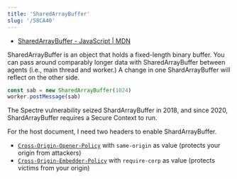 ```yaml
---
title: 'SharedArrayBuffer'
slug: '/58CA40'
---
```


- [SharedArrayBuffer - JavaScript | MDN](https://developer.mozilla.org/en-US/docs/Web/JavaScript/Reference/Global_Objects/SharedArrayBuffer)

SharedArrayBuffer is an object that holds a fixed-length binary buffer.
You can pass around comparably longer data with SharedArrayBuffer between agents (i.e., main thread and worker.)
A change in one ShardArrayBuffer will reflect on the other side.

```js
const sab = new SharedArrayBuffer(1024)
worker.postMessage(sab)
```

The Spectre vulnerability seized ShardArrayBuffer in 2018, and since 2020, ShardArrayBuffer requires a Secure Context to run.

For the host document, I need two headers to enable ShardArrayBuffer.

- [`Cross-Origin-Opener-Policy`](https://developer.mozilla.org/en-US/docs/Web/HTTP/Headers/Cross-Origin-Opener-Policy) with `same-origin` as value (protects your origin from attackers)
- [`Cross-Origin-Embedder-Policy`](https://developer.mozilla.org/en-US/docs/Web/HTTP/Headers/Cross-Origin-Embedder-Policy) with `require-corp` as value (protects victims from your origin)

